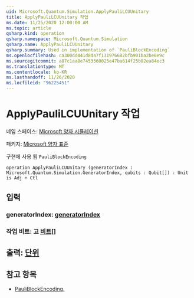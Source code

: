 ```yaml
---
uid: Microsoft.Quantum.Simulation.ApplyPauliLCUUnitary
title: ApplyPauliLCUUnitary 작업
ms.date: 11/25/2020 12:00:00 AM
ms.topic: article
qsharp.kind: operation
qsharp.namespace: Microsoft.Quantum.Simulation
qsharp.name: ApplyPauliLCUUnitary
qsharp.summary: Used in implementation of `PauliBlockEncoding`
ms.openlocfilehash: ca300dd441d8da7f131976682bfb901ba2be6e9c
ms.sourcegitcommit: a87c1aa8e7453360025e47ba614f25b02ea84ec3
ms.translationtype: MT
ms.contentlocale: ko-KR
ms.lasthandoff: 11/26/2020
ms.locfileid: "96225451"
---
```

# <a name="applypaulilcuunitary-operation"></a>ApplyPauliLCUUnitary 작업

네임 스페이스: [Microsoft 양자 시뮬레이션](xref:Microsoft.Quantum.Simulation)

패키지: [Microsoft 양자 표준](https://nuget.org/packages/Microsoft.Quantum.Standard)


구현에 사용 됨 `PauliBlockEncoding`

```qsharp
operation ApplyPauliLCUUnitary (generatorIndex : Microsoft.Quantum.Simulation.GeneratorIndex, qubits : Qubit[]) : Unit is Adj + Ctl
```


## <a name="input"></a>입력

### <a name="generatorindex--generatorindex"></a>generatorIndex: [generatorIndex](xref:Microsoft.Quantum.Simulation.GeneratorIndex)




### <a name="qubits--qubit"></a>작업 비트: 고 [비트](xref:microsoft.quantum.lang-ref.qubit)[]





## <a name="output--unit"></a>출력: [단위](xref:microsoft.quantum.lang-ref.unit)



## <a name="see-also"></a>참고 항목

- [PauliBlockEncoding.](xref:Microsoft.Quantum.Simulation.PauliBlockEncoding)